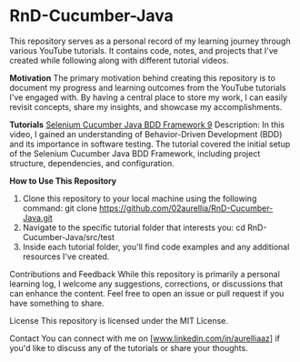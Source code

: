 # RnD-Cucumber-Java

This repository serves as a personal record of my learning journey through various YouTube tutorials. It contains code, notes, and projects that I've created while following along with different tutorial videos.

**Motivation**
The primary motivation behind creating this repository is to document my progress and learning outcomes from the YouTube tutorials I've engaged with. By having a central place to store my work, I can easily revisit concepts, share my insights, and showcase my accomplishments.

**Tutorials**
[Selenium Cucumber Java BDD Framework 9](https://www.youtube.com/playlist?list=PLhW3qG5bs-L_mFHirOLEYJ7X2rIXu8SR2)
Description: In this video, I gained an understanding of Behavior-Driven Development (BDD) and its importance in software testing. The tutorial covered the initial setup of the Selenium Cucumber Java BDD Framework, including project structure, dependencies, and configuration.

**How to Use This Repository**
1. Clone this repository to your local machine using the following command:
    git clone https://github.com/02aurellia/RnD-Cucumber-Java.git 
2. Navigate to the specific tutorial folder that interests you:
    cd RnD-Cucumber-Java/src/test
3. Inside each tutorial folder, you'll find code examples and any additional resources I've created.

Contributions and Feedback
While this repository is primarily a personal learning log, I welcome any suggestions, corrections, or discussions that can enhance the content. Feel free to open an issue or pull request if you have something to share.

License
This repository is licensed under the MIT License.

Contact
You can connect with me on [www.linkedin.com/in/aurelliaaz] if you'd like to discuss any of the tutorials or share your thoughts.
